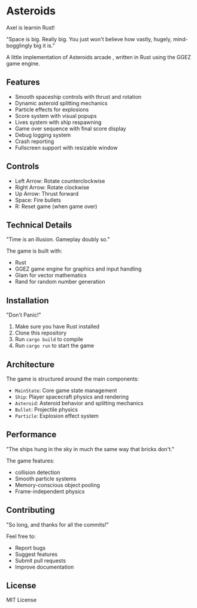 # Asteroids 

Axel is learnin Rust!

"Space is big. Really big. You just won't believe how vastly, hugely, mind-bogglingly big it is."

A little implementation of Asteroids arcade , written in Rust using the GGEZ game engine.

## Features

* Smooth spaceship controls with thrust and rotation
* Dynamic asteroid splitting mechanics
* Particle effects for explosions
* Score system with visual popups
* Lives system with ship respawning
* Game over sequence with final score display
* Debug logging system
* Crash reporting
* Fullscreen support with resizable window

## Controls

* Left Arrow: Rotate counterclockwise
* Right Arrow: Rotate clockwise
* Up Arrow: Thrust forward
* Space: Fire bullets
* R: Reset game (when game over)

## Technical Details

"Time is an illusion. Gameplay doubly so."

The game is built with:
- Rust 
- GGEZ game engine for graphics and input handling
- Glam for vector mathematics
- Rand for random number generation

## Installation

"Don't Panic!"

1. Make sure you have Rust installed
2. Clone this repository
3. Run `cargo build` to compile
4. Run `cargo run` to start the game

## Architecture

The game is structured around the main components:

* `MainState`: Core game state management
* `Ship`: Player spacecraft physics and rendering
* `Asteroid`: Asteroid behavior and splitting mechanics
* `Bullet`: Projectile physics
* `Particle`: Explosion effect system

## Performance

"The ships hung in the sky in much the same way that bricks don't."

The game features:
- collision detection
- Smooth particle systems
- Memory-conscious object pooling
- Frame-independent physics

## Contributing

"So long, and thanks for all the commits!"

Feel free to:
- Report bugs
- Suggest features
- Submit pull requests
- Improve documentation

## License

MIT License